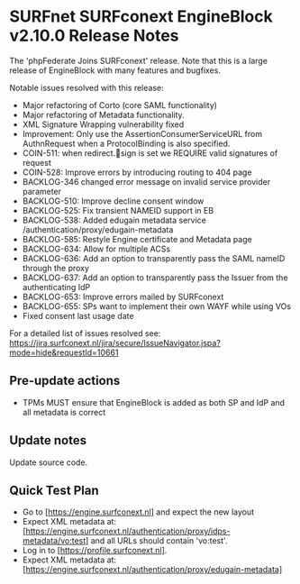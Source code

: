 # SURFnet SURFconext EngineBlock v2.10.0 Release Notes #

The 'phpFederate Joins SURFconext' release.
Note that this is a large release of EngineBlock with many features and bugfixes.

Notable issues resolved with this release:
* Major refactoring of Corto (core SAML functionality)
* Major refactoring of Metadata functionality.
* XML Signature Wrapping vulnerability fixed
* Improvement: Only use the AssertionConsumerServiceURL from AuthnRequest when a ProtocolBinding is also specified.
* COIN-511: when redirect.sign is set we REQUIRE valid signatures of request
* COIN-528: Improve errors by introducing routing to 404 page
* BACKLOG-346 changed error message on invalid service provider parameter
* BACKLOG-510: Improve decline consent window
* BACKLOG-525: Fix transient NAMEID support in EB
* BACKLOG-538: Added edugain metadata service /authentication/proxy/edugain-metadata
* BACKLOG-585: Restyle Engine certificate and Metadata page
* BACKLOG-634: Allow for multiple ACSs
* BACKLOG-636: Add an option to transparently pass the SAML nameID through the proxy
* BACKLOG-637: Add an option to transparently pass the Issuer from the authenticating IdP
* BACKLOG-653: Improve errors mailed by SURFconext
* BACKLOG-655: SPs want to implement their own WAYF while using VOs
* Fixed consent last usage date

For a detailed list of issues resolved see:
https://jira.surfconext.nl/jira/secure/IssueNavigator.jspa?mode=hide&requestId=10661


Pre-update actions
------------------
* TPMs MUST ensure that EngineBlock is added as both SP and IdP and all metadata is correct


Update notes
------------
Update source code.


Quick Test Plan
---------------
* Go to [https://engine.surfconext.nl] and expect the new layout
* Expect XML metadata at: [https://engine.surfconext.nl/authentication/proxy/idps-metadata/vo:test] and all URLs should contain 'vo:test'.
* Log in to [https://profile.surfconext.nl].
* Expect XML metadata at: [https://engine.surfconext.nl/authentication/proxy/edugain-metadata]
